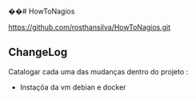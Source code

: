 ��#   H o w T o N a g i o s  
 

https://github.com/rosthansilva/HowToNagios.git

## ChangeLog

Catalogar cada uma das mudanças dentro do projeto :

  - Instaçõa da vm debian e docker
